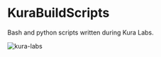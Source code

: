 # KuraBuildScripts
Bash and python scripts written during Kura Labs.

![kura-labs](https://user-images.githubusercontent.com/108698688/197371674-a8697f9f-9762-4590-938d-1cc11900dc23.svg)
